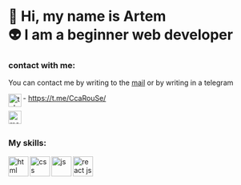 # 👋  Hi, my name is Artem <br/>👽  I am a beginner web developer

### contact with me:

You can contact me by writing to the <a href="mailto:mail@htmlacademy.ru">mail</a> or by writing in a telegram

<img align="left" alt="telegram" width="26px" src="https://www.svgrepo.com/show/354443/telegram.svg" />- https://t.me/CcaRouSe/ <br/><br/>
<img align="left" alt="mail" width="26px" src="https://www.svgrepo.com/show/353812/google-gmail.svg" href="mailto:mail@htmlacademy.ru" />

<br/>

### My skills:
<img align="left" alt="html" width="40px" src="https://cdn-icons-png.flaticon.com/512/5968/5968267.png" />
<img align="left" alt="css" width="40px" src="https://cdn-icons-png.flaticon.com/512/732/732190.png" />
<img align="left" alt="js" width="40px" src="https://cdn-icons-png.flaticon.com/512/5968/5968292.png" />
<img align="left" alt="react js" width="40px" src="https://cdn-icons-png.flaticon.com/512/1126/1126012.png" />

[telegram]: https://t.me/CcaRouSe/
[email]: gyumyush.official@gmail.com
